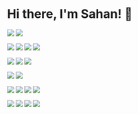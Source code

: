 # Hi there, I'm Sahan! 👋

<img src="https://github-readme-stats.vercel.app/api?username=KATTASAHAN&show_icons=true&border_color=2f81f7&title_color=2f81f7&bg_color=0d111700&icon_color=2f81f7&text_color=2f81f7&border_radius=10&text_bold=false&hide_border=true" />

<img src="https://github-readme-stats.vercel.app/api/top-langs/?username=KATTASAHAN&layout=compact&border_color=2f81f7&title_color=2f81f7&bg_color=0d111700&text_color=2f81f7&border_radius=10&text_bold=false&hide_border=true" />

<img src="https://img.shields.io/badge/javascript-%23323330.svg?style=for-the-badge&logo=javascript&logoColor=%23F7DF1E" /> <img src="https://img.shields.io/badge/typescript-%23007ACC.svg?style=for-the-badge&logo=typescript&logoColor=white" /> <img src="https://img.shields.io/badge/html5-%23E34F26.svg?style=for-the-badge&logo=html5&logoColor=white" /> <img src="https://img.shields.io/badge/css3-%231572B6.svg?style=for-the-badge&logo=css3&logoColor=white" /> 

<!-- <img src="https://img.shields.io/badge/rust-%23000000.svg?style=for-the-badge&logo=rust&logoColor=white" /> <img src="https://img.shields.io/badge/markdown-%23000000.svg?style=for-the-badge&logo=markdown&logoColor=white" /> -->

<img src="https://img.shields.io/badge/angular-%23DD0031.svg?style=for-the-badge&logo=angular&logoColor=white" /> <img src="https://img.shields.io/badge/tailwindcss-%2338B2AC.svg?style=for-the-badge&logo=tailwind-css&logoColor=white" /> <img src="https://img.shields.io/badge/bootstrap-%238511FA.svg?style=for-the-badge&logo=bootstrap&logoColor=white" />
<!-- <img src="https://img.shields.io/badge/react-%2320232a.svg?style=for-the-badge&logo=react&logoColor=%2361DAFB" /> <img src="https://img.shields.io/badge/node.js-6DA55F?style=for-the-badge&logo=node.js&logoColor=white" /> -->

<img src="https://img.shields.io/badge/figma-%23F24E1E.svg?style=for-the-badge&logo=figma&logoColor=white" /> <img src="https://img.shields.io/badge/Framer-black?style=for-the-badge&logo=framer&logoColor=blue" />
<!-- <img src="https://img.shields.io/badge/Dribbble-EA4C89?style=for-the-badge&logo=dribbble&logoColor=white" /> <img src="https://img.shields.io/badge/Canva-%2300C4CC.svg?style=for-the-badge&logo=Canva&logoColor=white" /> -->

<img src="https://img.shields.io/badge/MDN_Web_Docs-black?style=for-the-badge&logo=mdnwebdocs&logoColor=white" /> <img src="https://img.shields.io/badge/-Stackoverflow-FE7A16?style=for-the-badge&logo=stack-overflow&logoColor=white" /> <img src="https://img.shields.io/badge/Reddit-%23FF4500.svg?style=for-the-badge&logo=Reddit&logoColor=white" /> <img src="https://img.shields.io/badge/Quora-%23B92B27.svg?style=for-the-badge&logo=Quora&logoColor=white" />

<img src="https://img.shields.io/badge/Visual%20Studio%20Code-0078d7.svg?style=for-the-badge&logo=visual-studio-code&logoColor=white" /> <img src="https://img.shields.io/badge/CodePen-white?style=for-the-badge&logo=codepen&logoColor=black" /> <img src="https://img.shields.io/badge/Replit-DD1200?style=for-the-badge&logo=Replit&logoColor=white" /> <img src="https://img.shields.io/badge/Stackblitz-fff?style=for-the-badge&logo=Stackblitz&logoColor=1389FD" />

<!-- <img src="https://img.shields.io/badge/Google%20Chrome-4285F4?style=for-the-badge&logo=GoogleChrome&logoColor=white" /> <img src="https://img.shields.io/badge/Edge-0078D7?style=for-the-badge&logo=Microsoft-edge&logoColor=white" /> <img src="https://img.shields.io/badge/Brave-FB542B?style=for-the-badge&logo=Brave&logoColor=white" /> -->



